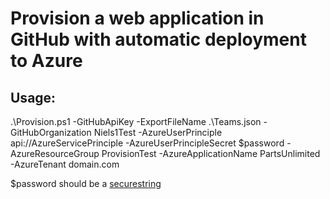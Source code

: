 # Provision a web application in GitHub with automatic deployment to Azure

## Usage:
.\Provision.ps1 -GitHubApiKey <APIKEY> -ExportFileName .\Teams.json -GitHubOrganization Niels1Test -AzureUserPrinciple api://AzureServicePrinciple -AzureUserPrincipleSecret $password -AzureResourceGroup ProvisionTest -AzureApplicationName PartsUnlimited -AzureTenant domain.com

$password should be a [securestring](https://docs.microsoft.com/en-us/powershell/module/microsoft.powershell.security/convertto-securestring?view=powershell-7)